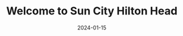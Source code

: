 ---
title: "Welcome to Sun City Hilton Head"
date: 2024-01-15
categories: [community, welcome]
tags: [newcomers, guide]
image: /assets/img/schh-welcome.jpg
excerpt: "Everything new residents need to know about life in Sun City Hilton Head."
---